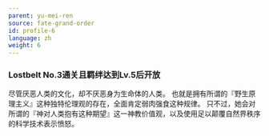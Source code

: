 ```yaml
---
parent: yu-mei-ren
source: fate-grand-order
id: profile-6
language: zh
weight: 6
---
```


### Lostbelt No.3通关且羁绊达到Lv.5后开放

尽管厌恶人类的文化，却不厌恶身为生命体的人类。
也就是拥有所谓的『野生原理主义』这种独特伦理观的存在，全面肯定弱肉强食这种规律。
只不过，她会对所谓的『神对人类抱有这种期望』这一神教价值观，以及使用足以颠覆自然界秩序的科学技术表示愤怒。

